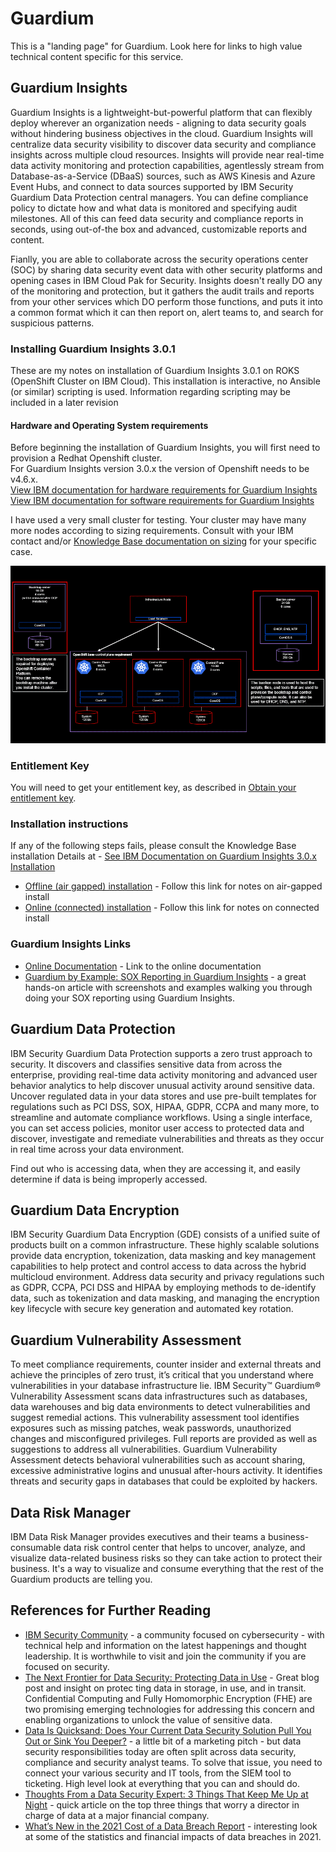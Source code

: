 # Guardium

This is a "landing page" for Guardium.  Look here for links to high value technical content specific for this service.

## Guardium Insights

Guardium Insights is a lightweight-but-powerful platform that can flexibly deploy wherever an organization needs - aligning to data security goals without hindering business objectives in the cloud.  Guardium Insights will centralize data security visibility to discover data security and compliance insights across multiple cloud resources.  Insights will provide near real-time data activity monitoring and protection capabilities, agentlessly stream from Database-as-a-Service (DBaaS) sources, such as AWS Kinesis and Azure Event Hubs, and connect to data sources supported by IBM Security Guardium Data Protection central managers.  You can define compliance policy to dictate how and what data is monitored and specifying audit milestones.  All of this can feed data security and compliance reports in seconds, using out-of-the box and advanced, customizable reports and content.

Fianlly, you are able to collaborate across the security operations center (SOC) by sharing data security event data with other security platforms and opening cases in IBM Cloud Pak for Security.  Insights doesn't really DO any of the monitoring and protection, but it gathers the audit trails and reports from your other services which DO perform those functions, and puts it into a common format which it can then report on, alert teams to, and search for suspicious patterns.

### Installing Guardium Insights 3.0.1
These are my notes on installation of Guardium Insights 3.0.1 on ROKS (OpenShift Cluster on IBM Cloud).  This installation is interactive, no Ansible (or similar) scripting is used.  Information regarding scripting may be included in a later revision<br>

#### Hardware and Operating System requirements
Before beginning the installation of Guardium Insights, you will first need to provision a Redhat Openshift cluster.   
For Guardium Insights version 3.0.x the version of Openshift needs to be v4.6.x.  <br>
[View IBM documentation for hardware requirements for Guardium Insights](https://www.ibm.com/docs/en/guardium-insights/3.0.x?topic=requirements-openshift-container-platform-base-hardware) <br>
[View IBM documentation for software requirements for Guardium Insights](https://www.ibm.com/docs/en/guardium-insights/3.0.x?topic=planning-system-requirements-prerequisites#sys_req__os)<br>

I have used a very small cluster for testing.  Your cluster may have many more nodes according to sizing requirements.   Consult with your IBM contact and/or [Knowledge Base documentation on sizing](https://www.ibm.com/docs/en/guardium-insights/3.0.x?topic=planning-hardware-cluster-requirements) for your specific case. <br>

![Guardium Insights Cluster Requirements](./images/sys_req_hardware_cluster_openshift.gif)

### Entitlement Key
You will need to get your entitlement key, as described in [Obtain your entitlement key](https://www.ibm.com/docs/en/guardium-insights/3.0.x?topic=installing-prepare-security-guardium-insights#install_prep_insights__entitlement_key).<br>

### Installation instructions
If any of the following steps fails, please consult the Knowledge Base installation Details at - [See IBM Documentation on Guardium Insights 3.0.x Installation](https://www.ibm.com/docs/en/guardium-insights/3.0.x) <br>

* [Offline (air gapped) installation](https://public-data-and-ai-csm.github.io/Public-DataAI-Assets/Guardium_offline.html) - Follow this link for notes on air-gapped install
* [Online (connected) installation](https://public-data-and-ai-csm.github.io/Public-DataAI-Assets/Guardium_online.html) - Follow this link for notes on connected install

### Guardium Insights Links
- [Online Documentation](https://www.ibm.com/docs/en/guardium-insights) - Link to the online documentation
- [Guardium by Example: SOX Reporting in Guardium Insights](https://community.ibm.com/community/user/security/blogs/john-haldeman/2021/07/24/sox-reporting-in-guardium-insights?CommunityKey=aa1a6549-4b51-421a-9c67-6dd41e65ef85&tab=recentcommunityblogsdashboard) - a great hands-on article with screenshots and examples walking you through doing your SOX reporting using Guardium Insights.

## Guardium Data Protection

IBM Security Guardium Data Protection supports a zero trust approach to security. It discovers and classifies sensitive data from across the enterprise, providing real-time data activity monitoring and advanced user behavior analytics to help discover unusual activity around sensitive data.  Uncover regulated data in your data stores and use pre-built templates for regulations such as PCI DSS, SOX, HIPAA, GDPR, CCPA and many more, to streamline and automate compliance workflows.  Using a single interface, you can set access policies, monitor user access to protected data and discover, investigate and remediate vulnerabilities and threats as they occur in real time across your data environment.

Find out who is accessing data, when they are accessing it, and easily determine if data is being improperly accessed.

## Guardium Data Encryption

IBM Security Guardium Data Encryption (GDE) consists of a unified suite of products built on a common infrastructure. These highly scalable solutions provide data encryption, tokenization, data masking and key management capabilities to help protect and control access to data across the hybrid multicloud environment. Address data security and privacy regulations such as GDPR, CCPA, PCI DSS and HIPAA by employing methods to de-identify data, such as tokenization and data masking, and managing the encryption key lifecycle with secure key generation and automated key rotation.

## Guardium Vulnerability Assessment

To meet compliance requirements, counter insider and external threats and achieve the principles of zero trust, it’s critical that you understand where vulnerabilities in your database infrastructure lie. IBM Security™ Guardium® Vulnerability Assessment scans data infrastructures such as databases, data warehouses and big data environments to detect vulnerabilities and suggest remedial actions. This vulnerability assessment tool identifies exposures such as missing patches, weak passwords, unauthorized changes and misconfigured privileges. Full reports are provided as well as suggestions to address all vulnerabilities. Guardium Vulnerability Assessment detects behavioral vulnerabilities such as account sharing, excessive administrative logins and unusual after-hours activity. It identifies threats and security gaps in databases that could be exploited by hackers.

## Data Risk Manager

 IBM Data Risk Manager provides executives and their teams a business-consumable data risk control center that helps to uncover, analyze, and visualize data-related business risks so they can take action to protect their business.  It's a way to visualize and consume everything that the rest of the Guardium products are telling you.

## References for Further Reading
- [IBM Security Community](https://community.ibm.com/community/user/security/home) - a community focused on cybersecurity - with technical help and information on the latest happenings and thought leadership.  It is worthwhile to visit and join the community if you are focused on security.
- [The Next Frontier for Data Security: Protecting Data in Use](https://medium.com/@Guardium/the-next-frontier-for-data-security-protecting-data-in-use-692cb0fd5214) - Great blog post and insight on protec ting data in storage, in use, and in transit.  Confidential Computing and Fully Homomorphic Encryption (FHE) are two promising emerging technologies for addressing this concern and enabling organizations to unlock the value of sensitive data.
- [Data Is Quicksand: Does Your Current Data Security Solution Pull You Out or Sink You Deeper?](https://securityintelligence.com/posts/data-security-solution-quicksand/) - a little bit of a marketing pitch - but data security responsibilities today are often split across data security, compliance and security analyst teams. To solve that issue, you need to connect your various security and IT tools, from the SIEM tool to ticketing.  High level look at everything that you can and should do.
- [Thoughts From a Data Security Expert: 3 Things That Keep Me Up at Night](https://securityintelligence.com/posts/data-security-expert-problems-night/) - quick article on the top three things that worry a director in charge of data at a major financial company.
- [What’s New in the 2021 Cost of a Data Breach Report](https://securityintelligence.com/posts/whats-new-2021-cost-of-a-data-breach-report/) - interesting look at some of the statistics and financial impacts of data breaches in 2021.
